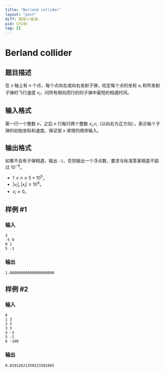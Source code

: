 ```yaml
---
title: "Berland collider"
layout: "post"
diff: 提高+/省选-
pid: CF24E
tag: []
---
```


# Berland collider

## 题目描述

在 $x$ 轴上有 $n$ 个点，每个点向左或向右发射子弹，给定每个点的坐标 $x_i$ 和所发射子弹的飞行速度 $v_i$，问所有相向而行的的子弹中最短的相遇时间。

## 输入格式

第一行一个整数 $n$，之后 $n$ 行每行两个整数 $x_i$,$v_i$（以向右为正方向），表示每个子弹的初始坐标和速度。保证按 $x$ 递增的顺序输入。

## 输出格式

如果不会有子弹相遇，输出 `-1`，否则输出一个浮点数，要求与标准答案相差不超过 $10^{-9}$。

- $1 \leq n \leq 5 \times 10^5$。
- $|v_i|, |x_i| \leq 10^9$。
- $v_i \neq 0$。

## 样例 #1

### 输入

```
3
-5 9
0 1
5 -1

```

### 输出

```
1.00000000000000000000

```

## 样例 #2

### 输入

```
6
1 3
2 3
3 3
4 -3
5 -1
6 -100

```

### 输出

```
0.02912621359223301065

```

